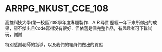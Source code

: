 # ARRPG_NKUST_CCE_108
高雄科技大學(第一校區)108學年度專題製作．ＡＲ尋寶
歷經一年下來所做出的成果，雖不傑出且Code寫得沒有很好，但依舊是個完整作品，有興趣者可下載試玩，謝謝

特別感謝老師的指導，以及我們的組員們做出的貢獻
